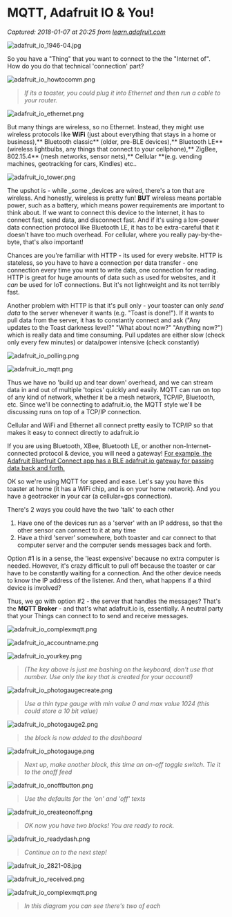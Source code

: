 # MQTT, Adafruit IO & You!

_Captured: 2018-01-07 at 20:25 from [learn.adafruit.com](https://learn.adafruit.com/mqtt-adafruit-io-and-you?view=all)_

![adafruit_io_1946-04.jpg](https://cdn-learn.adafruit.com/assets/assets/000/028/180/large1024/adafruit_io_1946-04.jpg?1445539648)

So you have a "Thing" that you want to connect to the the "Internet of". How do you do that technical 'connection' part?

![adafruit_io_howtocomm.png](https://cdn-learn.adafruit.com/assets/assets/000/029/740/large1024/adafruit_io_howtocomm.png?1452825020)

> _If its a toaster, you could plug it into Ethernet and then run a cable to your router._

![adafruit_io_ethernet.png](https://cdn-learn.adafruit.com/assets/assets/000/029/739/large1024/adafruit_io_ethernet.png?1452824915)

But many things are wireless, so no Ethernet. Instead, they might use wireless protocols like **WiFi** (just about everything that stays in a home or business),** Bluetooth classic** (older, pre-BLE devices),** Bluetooth LE** (wireless lightbulbs, any things that connect to your cellphone),** ZigBee, 802.15.4** (mesh networks, sensor nets),** Cellular **(e.g. vending machines, geotracking for cars, Kindles) etc..

![adafruit_io_tower.png](https://cdn-learn.adafruit.com/assets/assets/000/029/735/large1024/adafruit_io_tower.png?1452824451)

The upshot is - while _some _devices are wired, there's a ton that are wireless. And honestly, wireless is pretty fun! **BUT** wireless means portable power, such as a battery, which means power requirements are important to think about. If we want to connect this device to the Internet, it has to connect fast, send data, and disconnect fast. And if it's using a low-power data connection protocol like Bluetooth LE, it has to be extra-careful that it doesn't have too much overhead. For cellular, where you really pay-by-the-byte, that's also important!

Chances are you're familiar with HTTP - its used for every website. HTTP is stateless, so you have to have a connection per data transfer - one connection every time you want to write data, one connection for reading. HTTP is great for huge amounts of data such as used for websites, and it _can_ be used for IoT connections. But it's not lightweight and its not terribly fast.

Another problem with HTTP is that it's pull only - your toaster can only _send data_ to the server whenever it wants (e.g. "Toast is done!"). If it wants to pull data from the server, it has to constantly connect and ask ("Any updates to the Toast darkness level?" "What about now?" "Anything now?") which is really data and time consuming. Pull updates are either slow (check only every few minutes) or data/power intensive (check constantly)

![adafruit_io_polling.png](https://cdn-learn.adafruit.com/assets/assets/000/029/736/large1024/adafruit_io_polling.png?1452824526)

![adafruit_io_mqtt.png](https://cdn-learn.adafruit.com/assets/assets/000/029/737/large1024/adafruit_io_mqtt.png?1452824585)

Thus we have no 'build up and tear down' overhead, and we can stream data in and out of multiple 'topics' quickly and easily. MQTT can run on top of any kind of network, whether it be a mesh network, TCP/IP, Bluetooth, etc. Since we'll be connecting to adafruit.io, the MQTT style we'll be discussing runs on top of a TCP/IP connection.

Cellular and WiFi and Ethernet all connect pretty easily to TCP/IP so that makes it easy to connect directly to adafruit.io

If you are using Bluetooth, XBee, Bluetooth LE, or another non-Internet-connected protocol & device, you will need a gateway! [For example, the Adafruit Bluefruit Connect app has a BLE adafruit.io gateway for passing data back and forth.](https://learn.adafruit.com/../../../../datalogging-hat-with-flora-ble/)

OK so we're using MQTT for speed and ease. Let's say you have this toaster at home (it has a WiFi chip, and is on your home network). And you have a geotracker in your car (a cellular+gps connection).

There's 2 ways you could have the two 'talk' to each other

  1. Have one of the devices run as a 'server' with an IP address, so that the other sensor can connect to it at any time
  2. Have a third 'server' somewhere, both toaster and car connect to that computer server and the computer sends messages back and forth.

Option #1 is in a sense, the 'least expensive' because no extra computer is needed. However, it's crazy difficult to pull off because the toaster or car have to be constantly waiting for a connection. And the other device needs to know the IP address of the listener. And then, what happens if a third device is involved?

Thus, we go with option #2 - the server that handles the messages? That's the **MQTT Broker** \- and that's what adafruit.io is, essentially. A neutral party that your Things can connect to to send and receive messages.

![adafruit_io_complexmqtt.png](https://cdn-learn.adafruit.com/assets/assets/000/029/738/large1024/adafruit_io_complexmqtt.png?1452824754)

![adafruit_io_accountname.png](https://cdn-learn.adafruit.com/assets/assets/000/028/190/large1024/adafruit_io_accountname.png?1445552840)

![adafruit_io_yourkey.png](https://cdn-learn.adafruit.com/assets/assets/000/028/192/large1024/adafruit_io_yourkey.png?1445553105)

> _(The key above is just me bashing on the keyboard, don't use that number. Use only the key that is created for your account!)_

![adafruit_io_photogaugecreate.png](https://cdn-learn.adafruit.com/assets/assets/000/028/194/large1024/adafruit_io_photogaugecreate.png?1445553614)

> _Use a thin type gauge with min value 0 and max value 1024 (this could store a 10 bit value)_

![adafruit_io_photogauge2.png](https://cdn-learn.adafruit.com/assets/assets/000/028/195/large1024/adafruit_io_photogauge2.png?1445553656)

> _the block is now added to the dashboard_

![adafruit_io_photogauge.png](https://cdn-learn.adafruit.com/assets/assets/000/028/196/large1024/adafruit_io_photogauge.png?1445553952)

> _Next up, make another block, this time an on-off toggle switch. Tie it to the onoff feed_

![adafruit_io_onoffbutton.png](https://cdn-learn.adafruit.com/assets/assets/000/028/197/large1024/adafruit_io_onoffbutton.png?1445554054)

> _Use the defaults for the 'on' and 'off' texts_

![adafruit_io_createonoff.png](https://cdn-learn.adafruit.com/assets/assets/000/028/198/large1024/adafruit_io_createonoff.png?1445554066)

> _OK now you have two blocks! You are ready to rock._

![adafruit_io_readydash.png](https://cdn-learn.adafruit.com/assets/assets/000/028/199/large1024/adafruit_io_readydash.png?1445554083)

> _Continue on to the next step!_

![adafruit_io_2821-08.jpg](https://cdn-learn.adafruit.com/assets/assets/000/029/628/large1024/adafruit_io_2821-08.jpg?1452396511)

![adafruit_io_received.png](https://cdn-learn.adafruit.com/assets/assets/000/028/209/large1024/adafruit_io_received.png?1445563239)

![adafruit_io_complexmqtt.png](https://cdn-learn.adafruit.com/assets/assets/000/029/741/large1024/adafruit_io_complexmqtt.png?1452825107)

> _In this diagram you can see there's two of each_
